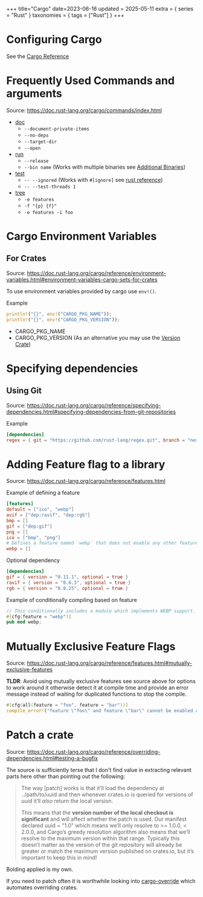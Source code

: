 +++
title="Cargo"
date=2023-06-16
updated = 2025-05-11
extra = { series = "Rust" }
taxonomies = { tags = ["Rust"] }
+++

# Configuring Cargo

See the [Cargo Reference](https://doc.rust-lang.org/cargo/reference/config.html#configuration-format)

# Frequently Used Commands and arguments

Source: <https://doc.rust-lang.org/cargo/commands/index.html>

- [doc](https://doc.rust-lang.org/cargo/commands/cargo-doc.html)
  - `--document-private-items`
  - `--no-deps`
  - `--target-dir`
  - `--open`
- [run](https://doc.rust-lang.org/cargo/commands/cargo-run.html)
  - `--release`
  - `--bin name` (Works with multiple binaries see [Additional Binaries](https://doc.rust-lang.org/cargo/reference/cargo-targets.html?highlight=bin#binaries))
- [test](https://doc.rust-lang.org/cargo/commands/cargo-test.html)
  - `-- --ignored` (Works with `#[ignore]`
    see [rust reference](https://doc.rust-lang.org/reference/attributes/testing.html#the-ignore-attribute))
  - `-- --test-threads 1`
- [tree](https://doc.rust-lang.org/cargo/reference/features.html#inspecting-resolved-features)
  - `-e features`
  - `-f "{p} {f}"`
  - `-e features -i foo`

# Cargo Environment Variables

## For Crates

Source: <https://doc.rust-lang.org/cargo/reference/environment-variables.html#environment-variables-cargo-sets-for-crates>

To use environment variables provided by cargo use `env!()`.

Example

```rust
println!("{}", env!("CARGO_PKG_NAME"));
println!("{}", env!("CARGO_PKG_VERSION"));
```

- CARGO_PKG_NAME
- CARGO_PKG_VERSION (As an alternative you may use the [Version Crate](https://crates.io/crates/version))

# Specifying dependencies

## Using Git

Source: <https://doc.rust-lang.org/cargo/reference/specifying-dependencies.html#specifying-dependencies-from-git-repositories>

Example

```toml
[dependencies]
regex = { git = "https://github.com/rust-lang/regex.git", branch = "next" }
```

# Adding Feature flag to a library

Source: <https://doc.rust-lang.org/cargo/reference/features.html>

Example of defining a feature

```toml
[features]
default = ["ico", "webp"]
avif = ["dep:ravif", "dep:rgb"]
bmp = []
gif = ["dep:gif"]
png = []
ico = ["bmp", "png"]
# Defines a feature named `webp` that does not enable any other features.
webp = []
```

Optional dependency

```toml
[dependencies]
gif = { version = "0.11.1", optional = true }
ravif = { version = "0.6.3", optional = true }
rgb = { version = "0.8.25", optional = true }
```

Example of conditionally compiling based on feature

```rust
// This conditionally includes a module which implements WEBP support.
#[cfg(feature = "webp")]
pub mod webp;
```

# Mutually Exclusive Feature Flags

Source: <https://doc.rust-lang.org/cargo/reference/features.html#mutually-exclusive-features>

**TLDR**: Avoid using mutually exclusive features see source above for options to work around it otherwise detect it at compile time and provide an error message instead of waiting for duplicated functions to stop the compile.

```rust
#[cfg(all(feature = "foo", feature = "bar"))]
compile_error!("feature \"foo\" and feature \"bar\" cannot be enabled at the same time");
```

# Patch a crate

Source: <https://doc.rust-lang.org/cargo/reference/overriding-dependencies.html#testing-a-bugfix>

The source is sufficiently terse that I don't find value in extracting relevant parts here other than pointing out the following:

> The way [patch] works is that it’ll load the dependency at ../path/to/uuid and then whenever crates.io is queried for versions of uuid it’ll _also_ return the local version.
>
> This means that the **version number of the local checkout is significant** and will affect whether the patch is used. Our manifest declared uuid = "1.0" which means we’ll only resolve to >= 1.0.0, < 2.0.0, and Cargo’s greedy resolution algorithm also means that we’ll resolve to the maximum version within that range. Typically this doesn’t matter as the version of the git repository will already be greater or match the maximum version published on crates.io, but it’s important to keep this in mind!

Bolding applied is my own.

If you need to patch often it is worthwhile looking into [cargo-override](https://crates.io/crates/cargo-override) which automates overriding crates.
